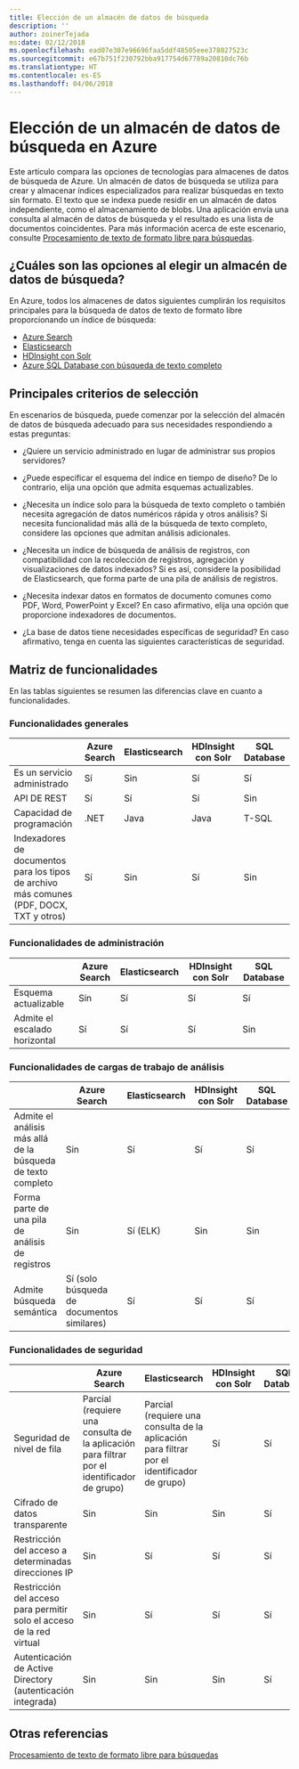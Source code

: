 ```yaml
---
title: Elección de un almacén de datos de búsqueda
description: ''
author: zoinerTejada
ms:date: 02/12/2018
ms.openlocfilehash: ead07e307e96696faa5ddf48505eee378027523c
ms.sourcegitcommit: e67b751f230792bba917754d67789a20810dc76b
ms.translationtype: HT
ms.contentlocale: es-ES
ms.lasthandoff: 04/06/2018
---
```

# <a name="choosing-a-search-data-store-in-azure"></a>Elección de un almacén de datos de búsqueda en Azure

Este artículo compara las opciones de tecnologías para almacenes de datos de búsqueda de Azure. Un almacén de datos de búsqueda se utiliza para crear y almacenar índices especializados para realizar búsquedas en texto sin formato. El texto que se indexa puede residir en un almacén de datos independiente, como el almacenamiento de blobs. Una aplicación envía una consulta al almacén de datos de búsqueda y el resultado es una lista de documentos coincidentes. Para más información acerca de este escenario, consulte [Procesamiento de texto de formato libre para búsquedas](../scenarios/search.md). 

## <a name="what-are-your-options-when-choosing-a-search-data-store"></a>¿Cuáles son las opciones al elegir un almacén de datos de búsqueda?
En Azure, todos los almacenes de datos siguientes cumplirán los requisitos principales para la búsqueda de datos de texto de formato libre proporcionando un índice de búsqueda:
- [Azure Search](/azure/search/search-what-is-azure-search)
- [Elasticsearch](https://azuremarketplace.microsoft.com/marketplace/apps/elastic.elasticsearch?tab=Overview)
- [HDInsight con Solr](/azure/hdinsight/hdinsight-hadoop-solr-install-linux)
- [Azure SQL Database con búsqueda de texto completo](/sql/relational-databases/search/full-text-search)


## <a name="key-selection-criteria"></a>Principales criterios de selección

En escenarios de búsqueda, puede comenzar por la selección del almacén de datos de búsqueda adecuado para sus necesidades respondiendo a estas preguntas:

- ¿Quiere un servicio administrado en lugar de administrar sus propios servidores?

- ¿Puede especificar el esquema del índice en tiempo de diseño? De lo contrario, elija una opción que admita esquemas actualizables.

- ¿Necesita un índice solo para la búsqueda de texto completo o también necesita agregación de datos numéricos rápida y otros análisis? Si necesita funcionalidad más allá de la búsqueda de texto completo, considere las opciones que admitan análisis adicionales.

- ¿Necesita un índice de búsqueda de análisis de registros, con compatibilidad con la recolección de registros, agregación y visualizaciones de datos indexados? Si es así, considere la posibilidad de Elasticsearch, que forma parte de una pila de análisis de registros.

- ¿Necesita indexar datos en formatos de documento comunes como PDF, Word, PowerPoint y Excel? En caso afirmativo, elija una opción que proporcione indexadores de documentos.

- ¿La base de datos tiene necesidades específicas de seguridad? En caso afirmativo, tenga en cuenta las siguientes características de seguridad.

## <a name="capability-matrix"></a>Matriz de funcionalidades

En las tablas siguientes se resumen las diferencias clave en cuanto a funcionalidades.

### <a name="general-capabilities"></a>Funcionalidades generales

| | Azure Search | Elasticsearch | HDInsight con Solr | SQL Database | 
| --- | --- | --- | --- | --- | 
| Es un servicio administrado | Sí | Sin  | Sí | Sí |  
| API DE REST | Sí | Sí | Sí | Sin  |
| Capacidad de programación | .NET | Java | Java | T-SQL | 
| Indexadores de documentos para los tipos de archivo más comunes (PDF, DOCX, TXT y otros) | Sí | Sin  | Sí | Sin  |

### <a name="manageability-capabilities"></a>Funcionalidades de administración

| | Azure Search | Elasticsearch | HDInsight con Solr | SQL Database | 
| --- | --- | --- | --- | --- |
| Esquema actualizable | Sin  | Sí | Sí | Sí |
| Admite el escalado horizontal  | Sí | Sí | Sí | Sin  |

### <a name="analytic-workload-capabilities"></a>Funcionalidades de cargas de trabajo de análisis

| | Azure Search | Elasticsearch | HDInsight con Solr | SQL Database | 
| --- | --- | --- | --- | --- | 
| Admite el análisis más allá de la búsqueda de texto completo | Sin  | Sí | Sí | Sí |
| Forma parte de una pila de análisis de registros | Sin  | Sí (ELK) |  Sin  | Sin  |
| Admite búsqueda semántica | Sí (solo búsqueda de documentos similares) | Sí | Sí | Sí | 

### <a name="security-capabilities"></a>Funcionalidades de seguridad

| | Azure Search | Elasticsearch | HDInsight con Solr | SQL Database | 
| --- | --- | --- | --- | --- | 
| Seguridad de nivel de fila | Parcial (requiere una consulta de la aplicación para filtrar por el identificador de grupo) | Parcial (requiere una consulta de la aplicación para filtrar por el identificador de grupo) | Sí | Sí | 
| Cifrado de datos transparente | Sin  | Sin  | Sin  | Sí |  
| Restricción del acceso a determinadas direcciones IP | Sin  | Sí | Sí | Sí |   
| Restricción del acceso para permitir solo el acceso de la red virtual | Sin  | Sí | Sí | Sí |  
| Autenticación de Active Directory (autenticación integrada) | Sin  | Sin  | Sin  | Sí | 

## <a name="see-also"></a>Otras referencias

[Procesamiento de texto de formato libre para búsquedas](../scenarios/search.md)